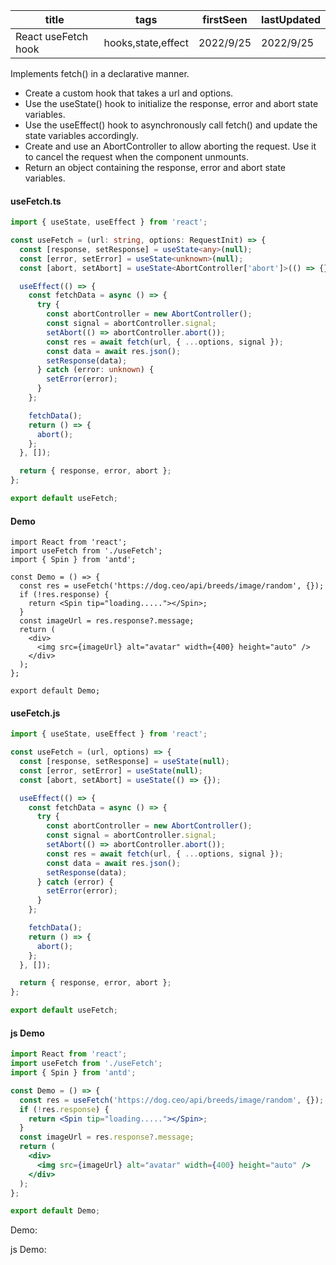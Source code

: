 | title               | tags               | firstSeen | lastUpdated |
| ------------------- | ------------------ | --------- | ----------- |
| React useFetch hook | hooks,state,effect | 2022/9/25 | 2022/9/25   |

Implements fetch() in a declarative manner.

- Create a custom hook that takes a url and options.
- Use the useState() hook to initialize the response, error and abort state variables.
- Use the useEffect() hook to asynchronously call fetch() and update the state variables accordingly.
- Create and use an AbortController to allow aborting the request. Use it to cancel the request when the component unmounts.
- Return an object containing the response, error and abort state variables.

#### useFetch.ts

```ts
import { useState, useEffect } from 'react';

const useFetch = (url: string, options: RequestInit) => {
  const [response, setResponse] = useState<any>(null);
  const [error, setError] = useState<unknown>(null);
  const [abort, setAbort] = useState<AbortController['abort']>(() => {});

  useEffect(() => {
    const fetchData = async () => {
      try {
        const abortController = new AbortController();
        const signal = abortController.signal;
        setAbort(() => abortController.abort());
        const res = await fetch(url, { ...options, signal });
        const data = await res.json();
        setResponse(data);
      } catch (error: unknown) {
        setError(error);
      }
    };

    fetchData();
    return () => {
      abort();
    };
  }, []);

  return { response, error, abort };
};

export default useFetch;
```

#### Demo

```tsx | pure
import React from 'react';
import useFetch from './useFetch';
import { Spin } from 'antd';

const Demo = () => {
  const res = useFetch('https://dog.ceo/api/breeds/image/random', {});
  if (!res.response) {
    return <Spin tip="loading....."></Spin>;
  }
  const imageUrl = res.response?.message;
  return (
    <div>
      <img src={imageUrl} alt="avatar" width={400} height="auto" />
    </div>
  );
};

export default Demo;
```

#### useFetch.js

```js
import { useState, useEffect } from 'react';

const useFetch = (url, options) => {
  const [response, setResponse] = useState(null);
  const [error, setError] = useState(null);
  const [abort, setAbort] = useState(() => {});

  useEffect(() => {
    const fetchData = async () => {
      try {
        const abortController = new AbortController();
        const signal = abortController.signal;
        setAbort(() => abortController.abort());
        const res = await fetch(url, { ...options, signal });
        const data = await res.json();
        setResponse(data);
      } catch (error) {
        setError(error);
      }
    };

    fetchData();
    return () => {
      abort();
    };
  }, []);

  return { response, error, abort };
};

export default useFetch;
```

#### js Demo

```jsx | pure
import React from 'react';
import useFetch from './useFetch';
import { Spin } from 'antd';

const Demo = () => {
  const res = useFetch('https://dog.ceo/api/breeds/image/random', {});
  if (!res.response) {
    return <Spin tip="loading....."></Spin>;
  }
  const imageUrl = res.response?.message;
  return (
    <div>
      <img src={imageUrl} alt="avatar" width={400} height="auto" />
    </div>
  );
};

export default Demo;
```

Demo:

<code src="./Demo.tsx" id="fetchTsDemo"></code>

js Demo:

<code src="./js/Demo.jsx" id="fetchJsDemo"></code>
